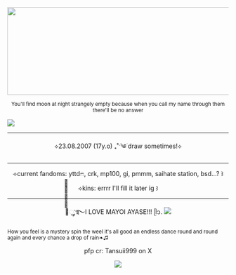 <div align="center">
<img src="https://media.tenor.com/mRnyHAbfnxQAAAAi/rain-divider.gif" width="600" height="200"/>
 </div>

<p align="center">
<sup>You'll find moon at night strangely empty because when you call my name through them there'll be no answer</sup>
</p>
<picture>
 <source media="(prefers-color-scheme: dark)" srcset="https://i.postimg.cc/J48pJtYh/IMG-7106.jpg">
 <source media="(prefers-color-scheme: light)" srcset="https://i.postimg.cc/J48pJtYh/IMG-7106.jpg">
 <img alt=" " src="https://i.postimg.cc/J48pJtYh/IMG-7106.jpg">
</picture>
</p>

---
<p align="center">⟡23.08.2007 (17y.o) ₊˚ˑ༄ؘ draw sometimes!⟡</p>

---

<p align="center">⟢current fandoms: yttdෆ, crk, mp100, gi, pmmm, saihate station, bsd...? ꒱</p>
<p align="center">⟢kins: errrr I'll fill it later ig ꒱</p>

---

<p align="center">⟢ׂׂׂׂૢ་༘࿐I LOVE MAYOI AYASE!!! ᥫ᭡.
<picture>
 <source media="(prefers-color-scheme: dark)" srcset="https://i.postimg.cc/RVTXT92L/IMG-7105.jpg">
 <source media="(prefers-color-scheme: light)" srcset="https://i.postimg.cc/RVTXT92L/IMG-7105.jpg">
 <img alt=" " src="https://i.postimg.cc/RVTXT92L/IMG-7105.jpg">
</picture>
<p align="center">

 
<sup>How you feel is a mystery spin the weel it's all good an endless dance round and round again and every chance a drop of rain❧♫</sup>
</p>
<p align="center">pfp cr: Tansuii999 on X</p>

<div align="center">
<img src="https://media.tenor.com/hf6Y0QFVrsEAAAAi/blood-drip-blood.gif" 
 </div>
